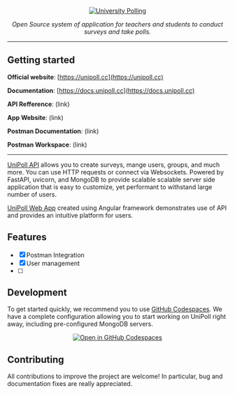 <p align="center">
  <a href="https://unipoll.cc">
    <img src="https://github.com/unipoll/.github/assets/58354623/d7870753-da60-4b1b-a741-ac996aab612d" alt="University Polling">
  </a>
</p>

<p align="center"><i>Open Source system of application for teachers and students to conduct surveys and take polls.</i></p>

---

## Getting started

**Official website**: [https://unipoll.cc](https://unipoll.cc)

**Documentation**: [https://docs.unipoll.cc](https://docs.unipoll.cc) 

**API Refference**: (link)

**App Website**: (link)

**Postman Documentation**: (link)

**Postman Workspace**: (link)

---

[UniPoll API](https://github.com/unipoll/API) allows you to create surveys, mange users, groups, and much more. You can use HTTP requests or connect via Websockets. Powered by FastAPI, uvicorn, and MongoDB to provide scalable scalable server side application that is easy to customize, yet performant to withstand large number of users.

[UniPoll Web App](https://github.com/unipoll/AngularApp) created using Angular framework demonstrates use of API and provides an intuitive platform for users.

## Features

* [X] Postman Integration
* [x] User management
* [ ] 

## Development

To get started quickly, we recommend you to use [GitHub Codespaces](https://github.com/features/codespaces). We have a complete configuration allowing you to start working on UniPoll right away, including pre-configured MongoDB servers.

<p align="center">
<a href="https://github.com/codespaces/new"><img src="https://github.com/codespaces/badge.svg" alt="Open in GitHub Codespaces"></a>
</p>

## Contributing

All contributions to improve the project are welcome! In particular, bug and documentation fixes are really appreciated.

